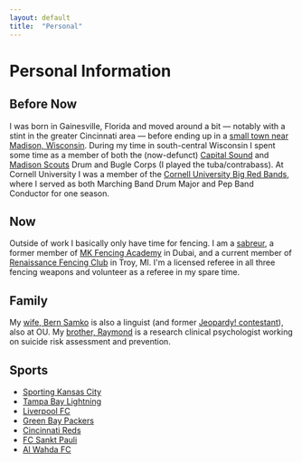 ```yaml
---
layout: default	
title:  "Personal"
---
```


# Personal Information

## Before Now

I was born in Gainesville, Florida and moved around a bit &mdash; notably with a stint in the greater Cincinnati area &mdash; before ending up in a [small town near Madison, Wisconsin](http://www.marshall-wi.com/). During my time in south-central Wisconsin I spent some time as a member of both the (now-defunct) [Capital Sound](https://www.youtube.com/playlist?list=PLC8699897E1FFA9B6) and [Madison Scouts](http://www.madisonscoutslive.com/mainsite/) Drum and Bugle Corps (I played the tuba/contrabass). At Cornell University I was a member of the [Cornell University Big Red Bands](http://www.bigredbands.org/), where I served as both Marching Band Drum Major and Pep Band Conductor for one season.


## Now

Outside of work I basically only have time for fencing. I am a [sabreur](https://en.wikipedia.org/wiki/Sabre_(fencing)), a former member of [MK Fencing Academy](http://mkfencingacademy.com/) in Dubai, and a current member of [Renaissance Fencing Club](http://www.renaissancefencing.com/) in Troy, MI. I'm a licensed referee in all three fencing weapons and volunteer as a referee in my spare time.



## Family 

My [wife, Bern Samko](https://sites.google.com/site/bsamko/) is also a linguist (and former [Jeopardy! contestant](http://www.j-archive.com/showplayer.php?player_id=6633)), also at OU. My [brother, Raymond](https://www.researchgate.net/profile/Raymond_Tucker) is a research clinical psychologist working on suicide risk assessment and prevention.

## Sports

* [Sporting Kansas City](http://www.sportingkc.com/)
* [Tampa Bay Lightning](http://lightning.nhl.com/)
* [Liverpool FC](http://www.liverpoolfc.com/welcome-to-liverpool-fc)
* [Green Bay Packers](http://www.packers.com/)
* [Cincinnati Reds](http://cincinnati.reds.mlb.com/)
* [FC Sankt Pauli](http://www.fcstpauli.com/)
* [Al Wahda FC](http://www.alwahda-fc.com/en/home)